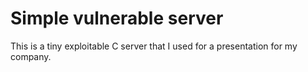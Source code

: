 # Simple vulnerable server

This is a tiny exploitable C server that I used for a presentation for my company.
